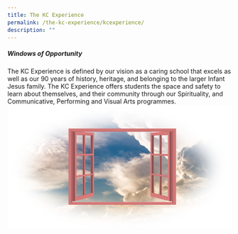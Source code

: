 ```yaml
---
title: The KC Experience
permalink: /the-kc-experience/kcexperience/
description: ""
---
```

#####  Windows of Opportunity

The KC Experience is defined by our vision as a caring school that excels as well as our 90 years of history, heritage, and belonging to the larger Infant Jesus family. The KC Experience offers students the space and safety to learn about themselves, and their community through our Spirituality, and Communicative, Performing and Visual Arts programmes.
![](/images/KC%20Experience/Window%20of%20Opportunity.png)